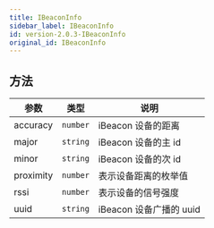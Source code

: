 ```yaml
---
title: IBeaconInfo
sidebar_label: IBeaconInfo
id: version-2.0.3-IBeaconInfo
original_id: IBeaconInfo
---
```


## 方法

| 参数 | 类型 | 说明 |
| --- | --- | --- |
| accuracy | `number` | iBeacon 设备的距离 |
| major | `string` | iBeacon 设备的主 id |
| minor | `string` | iBeacon 设备的次 id |
| proximity | `number` | 表示设备距离的枚举值 |
| rssi | `number` | 表示设备的信号强度 |
| uuid | `string` | iBeacon 设备广播的 uuid |
